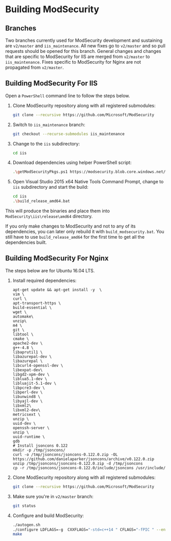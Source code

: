 # Building ModSecurity

## Branches
Two branches currently used for ModSecurity development and sustaining are `v2/master` and `iis_maintenance`. 
All new fixes go to `v2/master` and so pull requests should be opened for this branch. 
General changes and changes that are specific to ModSecurity for IIS are merged from `v2/master` to `iis_maintenance`. Fixes specific to ModSecurity for Nginx are not propagated from `v2/master`.

## Building ModSecurity For IIS

Open a `PowerShell` command line to follow the steps below.

 1. Clone ModSecurity repository along with all registered submodules:
    ```bash
    git clone --recursive https://github.com/Microsoft/ModSecurity
    ```
 2. Switch to `iis_maintenance` branch:
     ```bash
    git checkout --recurse-submodules iis_maintenance
    ```
 3.  Change to the `iis` subdirectory:
     ```bash
     cd iis
     ```
 4. Download dependencies using helper PowerShell script:
     ```bash
     .\getModSecurityPkgs.ps1 https://modsecurity.blob.core.windows.net/windows-artifacts
     ```
 5. Open Visual Studio 2015 x64 Native Tools Command Prompt, change to `iis` subdirectory and start the build:
     ```bash
     cd iis
     .\build_release_amd64.bat
     ```
 
 This will produce the binaries and place them into `ModSecurity\iis\release\amd64` directory.

If you only make changes to ModSecurity and not to any of its dependencies, you can later only rebuild it with `build_modsecurity.bat`. You still have to use `build_release_amd64` for the first time to get all the dependencies built.

## Building ModSecurity For Nginx
The steps below are for Ubuntu 16.04 LTS.

 1. Install required dependencies:
	 ```
	 apt-get update && apt-get install -y  \
    vim \
    curl \
    apt-transport-https \
    build-essential \
    wget \
    automake\
    unzip\
    m4 \
    git \
    libtool \
    cmake \
    apache2-dev \
    g++-4.8 \
    libaprutil1 \
    libazurepal-dev \
    libazurepal \
    libcurl4-openssl-dev \
    libexpat-dev\
    libgd2-xpm-dev \
    liblua5.1-dev \
    libluajit-5.1-dev \
    libpcre3-dev \
    libperl-dev \
    libunwind8 \
    libyajl-dev \
    libxml2\
    libxml2-dev\
    metricsext \
    unzip \
    uuid-dev \
    openssh-server \
    unzip \
    uuid-runtime \
    gdb
    # Install jsoncons 0.122
    mkdir -p /tmp/jsoncons/
    curl -o /tmp/jsoncons/jsoncons-0.122.0.zip -OL https://github.com/danielaparker/jsoncons/archive/v0.122.0.zip
    unzip /tmp/jsoncons/jsoncons-0.122.0.zip -d /tmp/jsoncons
    cp -r /tmp/jsoncons/jsoncons-0.122.0/include/jsoncons /usr/include/
	```

 3. Clone ModSecurity repository along with all registered submodules:
    ```bash
    git clone --recursive https://github.com/Microsoft/ModSecurity
    ```
 4. Make sure you're in `v2/master` branch:
     ```bash
    git status
    ```
 5.  Configure and build ModSecurity:
	 ```bash
	 ./autogen.sh
	 ./configure LDFLAGS=-g  CXXFLAGS="-std=c++14 " CFLAGS="-fPIC " --enable-standalone-module --disable-mlogc --enable-waf_json_logging
	 make
	 ```

